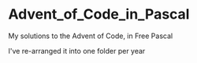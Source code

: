 # Advent_of_Code_in_Pascal
My solutions to the Advent of Code, in Free Pascal

I've re-arranged it into one folder per year
